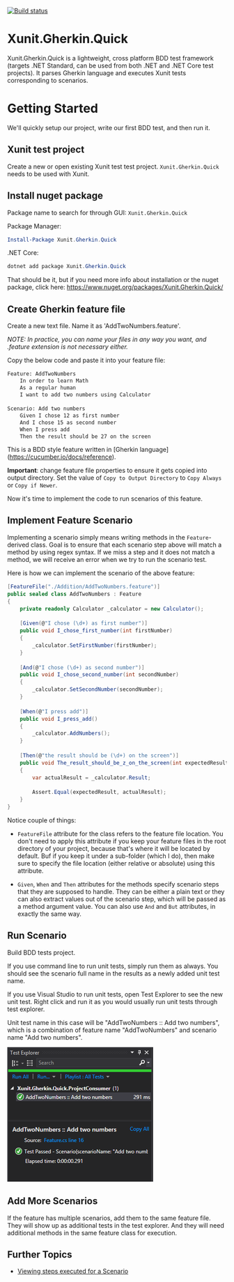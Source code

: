 [![Build status](https://ci.appveyor.com/api/projects/status/d8twk1y4k55s2f53/branch/master?svg=true)](https://ci.appveyor.com/project/ttutisani/xunit-gherkin-quick/branch/master)

# Xunit.Gherkin.Quick
Xunit.Gherkin.Quick is a lightweight, cross platform BDD test framework (targets .NET Standard, can be used from both .NET and .NET Core test projects). It parses Gherkin language and executes Xunit tests corresponding to scenarios.

# Getting Started
We'll quickly setup our project, write our first BDD test, and then run it.

## Xunit test project

Create a new or open existing Xunit test test project. `Xunit.Gherkin.Quick` needs to be used with Xunit.

## Install nuget package

Package name to search for through GUI: `Xunit.Gherkin.Quick`

Package Manager:
```powershell
Install-Package Xunit.Gherkin.Quick
```

.NET Core:
```powershell
dotnet add package Xunit.Gherkin.Quick
```

That should be it, but if you need more info about installation or the nuget package, click here: https://www.nuget.org/packages/Xunit.Gherkin.Quick/

## Create Gherkin feature file

Create a new text file. Name it as 'AddTwoNumbers.feature'.

_NOTE: In practice, you can name your files in any way you want, and .feature extension is not necessary either._

Copy the below code and paste it into your feature file:
```Gherkin
Feature: AddTwoNumbers
	In order to learn Math
	As a regular human
	I want to add two numbers using Calculator

Scenario: Add two numbers
	Given I chose 12 as first number
	And I chose 15 as second number
	When I press add
	Then the result should be 27 on the screen
```

This is a BDD style feature written in [Gherkin language] (https://cucumber.io/docs/reference).

**Important**: change feature file properties to ensure it gets copied into output directory. Set the value of `Copy to Output Directory` to `Copy Always` or `Copy if Newer`.

Now it's time to implement the code to run scenarios of this feature.

## Implement Feature Scenario

Implementing a scenario simply means writing methods in the `Feature`-derived class. Goal is to ensure that each scenario step above will match a method by using regex syntax. If we miss a step and it does not match a method, we will receive an error when we try to run the scenario test.

Here is how we can implement the scenario of the above feature:

```C#
[FeatureFile("./Addition/AddTwoNumbers.feature")]
public sealed class AddTwoNumbers : Feature
{
    private readonly Calculator _calculator = new Calculator();

    [Given(@"I chose (\d+) as first number")]
    public void I_chose_first_number(int firstNumber)
    {
        _calculator.SetFirstNumber(firstNumber);
    }

    [And(@"I chose (\d+) as second number")]
    public void I_chose_second_number(int secondNumber)
    {
        _calculator.SetSecondNumber(secondNumber);
    }

    [When(@"I press add")]
    public void I_press_add()
    {
        _calculator.AddNumbers();
    }

    [Then(@"the result should be (\d+) on the screen")]
    public void The_result_should_be_z_on_the_screen(int expectedResult)
    {
        var actualResult = _calculator.Result;

        Assert.Equal(expectedResult, actualResult);
    }
}
```

Notice couple of things:

- `FeatureFile` attribute for the class refers to the feature file location. You don't need to apply this attribute if you keep your feature files in the root directory of your project, because that's where it will be located by default. Buf if you keep it under a sub-folder (which I do), then make sure to specify the file location (either relative or absolute) using this attribute.

- `Given`, `When` and `Then` attributes for the methods specify scenario steps that they are supposed to handle. They can be either a plain text or they can also extract values out of the scenario step, which will be passed as a method argument value. You can also use `And` and `But` attributes, in exactly the same way.

## Run Scenario

Build BDD tests project.

If you use command line to run unit tests, simply run them as always. You should see the scenario full name in the results as a newly added unit test name.

If you use Visual Studio to run unit tests, open Test Explorer to see the new unit test. Right click and run it as you would usually run unit tests through test explorer.

Unit test name in this case will be "AddTwoNumbers :: Add two numbers", which is a combination of feature name "AddTwoNumbers" and scenario name "Add two numbers".

![Screenshot of scenario test run](scenario-test-run-screenshot.png)

## Add More Scenarios

If the feature has multiple scenarios, add them to the same feature file. They will show up as additional tests in the test explorer. And they will need additional methods in the same feature class for execution.

## Further Topics
- [Viewing steps executed for a Scenario](Test-Steps.md)

